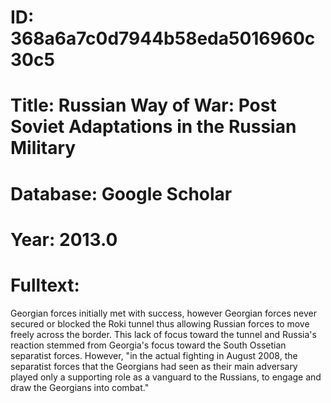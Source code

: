 # ID: 368a6a7c0d7944b58eda5016960c30c5
# Title: Russian Way of War: Post Soviet Adaptations in the Russian Military
# Database: Google Scholar
# Year: 2013.0
# Fulltext:
Georgian forces initially met with success, however Georgian forces never secured or blocked the Roki tunnel thus allowing Russian forces to move freely across the border.
This lack of focus toward the tunnel and Russia's reaction stemmed from Georgia's focus toward the South Ossetian separatist forces.
However, "in the actual fighting in August 2008, the separatist forces that the Georgians had seen as their main adversary played only a supporting role as a vanguard to the Russians, to engage and draw the Georgians into combat."